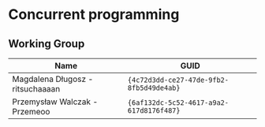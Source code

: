 # Concurrent programming

## Working Group

| Name                                | GUID                                     |
| ----------------------------------- | ---------------------------------------- |
| Magdalena Długosz - ritsuchaaaan    | `{4c72d3dd-ce27-47de-9fb2-8fb5d49de4ab}` |
| Przemysław Walczak - Przemeoo       | `{6af132dc-5c52-4617-a9a2-617d8176f487}` |
